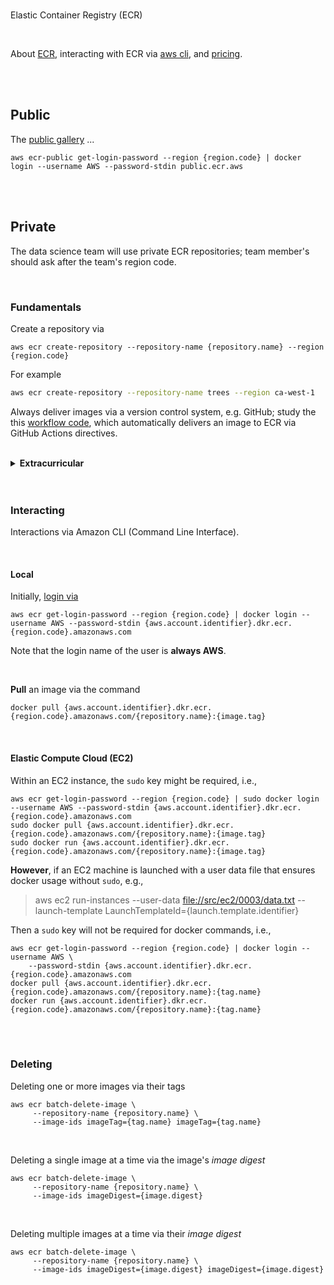 <br>

Elastic Container Registry (ECR)

<br>

About [ECR](https://docs.aws.amazon.com/AmazonECR/latest/userguide/what-is-ecr.html), interacting with ECR via [aws cli](https://awscli.amazonaws.com/v2/documentation/api/latest/reference/ecr/index.html), and [pricing](https://aws.amazon.com/ecr/pricing/).

<br>
<br>

## Public

The [public gallery](https://gallery.ecr.aws) ...

```shell
aws ecr-public get-login-password --region {region.code} | docker login --username AWS --password-stdin public.ecr.aws
```


<br>
<br>

## Private

The data science team will use private ECR repositories; team member's should ask after the team's region code.

<br>

### Fundamentals

Create a repository via 

```shell
aws ecr create-repository --repository-name {repository.name} --region {region.code}
```

For example

```bash
aws ecr create-repository --repository-name trees --region ca-west-1
```

Always deliver images via a version control system, e.g. GitHub; study the this <a href="https://github.com/enqueter/pollutants/blob/bc73be88345ccb36864a9721dac4708bbf6da281/.github/workflows/main.yml#L179">workflow code</a>, which automatically delivers an image to ECR via GitHub Actions directives.

<br>

<details><summary><b>Extracurricular</b></summary>
<br>

<h4><b>Direct Delivery</b></h4>

For teams that deliver images to Amazon ECR directly.  Imagine you have a local image with the tag

> viruses

Foremost, prepare the image for delivery via the command

```shell
docker tag {image.tag} {aws.account.identifier}.dkr.ecr.{region.code}.amazonaws.com/{repository.name}
```

Whereby

 * {image.tag} $\Rightarrow$ viruses
 * {aws.account.identifier}: Your account identification code
 * {region.code}: An Amazon region code
 * {repository.name}: The name of a Amazon ECR private repository

<br>

Next, log into Amazon ECR Registry

```shell
aws ecr get-login-password --region {region.code} | docker login --username AWS --password-stdin {aws.account.identifier}.dkr.ecr.{region.code}.amazonaws.com
```

Finally, push the image into an Amazon ECR repository

```shell
docker push {aws.account.identifier}.dkr.ecr.{region.code}.amazonaws.com/{repository.name}:{image.tag}
```

<h4><b>Deleting</b></h4>

Delete one or more images via

```shell
aws ecr batch-delete-image \
     --repository-name {repository.name} \
     --image-ids imageTag={image.tag} imageTag={image.tag}
```

Delete an empty repository via

```shell
aws ecr delete-repository \
    --repository-name {repository.name} \
```

Delete a repository and all its images via

```shell
aws ecr delete-repository --repository-name {repository.name} --region {region.code} --force
```

</details>


<br>
<br>


### Interacting

Interactions via Amazon CLI (Command Line Interface).

<br>

#### Local

Initially, [login via](https://docs.aws.amazon.com/AmazonECR/latest/userguide/registry_auth.html)

```shell
aws ecr get-login-password --region {region.code} | docker login --username AWS --password-stdin {aws.account.identifier}.dkr.ecr.{region.code}.amazonaws.com
```

Note that the login name of the user is **always AWS**.

<br>

**Pull** an image via the command

```shell
docker pull {aws.account.identifier}.dkr.ecr.{region.code}.amazonaws.com/{repository.name}:{image.tag}
```

<br>

#### Elastic Compute Cloud (EC2)

Within an EC2 instance, the `sudo` key might be required, i.e.,

```shell
aws ecr get-login-password --region {region.code} | sudo docker login --username AWS --password-stdin {aws.account.identifier}.dkr.ecr.{region.code}.amazonaws.com
sudo docker pull {aws.account.identifier}.dkr.ecr.{region.code}.amazonaws.com/{repository.name}:{image.tag}
sudo docker run {aws.account.identifier}.dkr.ecr.{region.code}.amazonaws.com/{repository.name}:{image.tag}
```

**However**, if an EC2 machine is launched with a user data file that ensures docker usage without `sudo`, e.g.,

> aws ec2 run-instances --user-data [file://src/ec2/0003/data.txt](../ec2/0003/data.txt) --launch-template LaunchTemplateId={launch.template.identifier}

Then a `sudo` key will not be required for docker commands, i.e.,

```shell
aws ecr get-login-password --region {region.code} | docker login --username AWS \
    --password-stdin {aws.account.identifier}.dkr.ecr.{region.code}.amazonaws.com
docker pull {aws.account.identifier}.dkr.ecr.{region.code}.amazonaws.com/{repository.name}:{tag.name}
docker run {aws.account.identifier}.dkr.ecr.{region.code}.amazonaws.com/{repository.name}:{tag.name}
```


<br>
<br>


### Deleting

Deleting one or more images via their tags

```shell
aws ecr batch-delete-image \
     --repository-name {repository.name} \
     --image-ids imageTag={tag.name} imageTag={tag.name}
```

<br>

Deleting a single image at a time via the image's _image digest_

```shell
aws ecr batch-delete-image \
     --repository-name {repository.name} \
     --image-ids imageDigest={image.digest}
```

<br>

Deleting multiple images at a time via their _image digest_

```shell
aws ecr batch-delete-image \
     --repository-name {repository.name} \
     --image-ids imageDigest={image.digest} imageDigest={image.digest}
```


<br>
<br>

<br>
<br>

<br>
<br>

<br>
<br>
